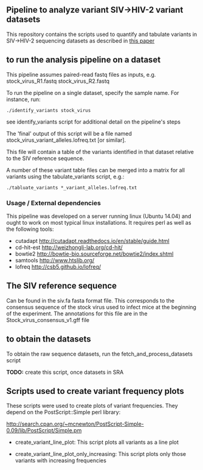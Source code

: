 ## Pipeline to analyze variant SIV->HIV-2 variant datasets

This repository contains the scripts used to quantify and tabulate 
variants in SIV->HIV-2 sequencing datasets as described in [this paper](https://doi.org/10.1016/j.virol.2017.07.005)


## to run the analysis pipeline on a dataset

This pipeline assumes paired-read fastq files as inputs, e.g. stock_virus_R1.fastq stock_virus_R2.fastq 

To run the pipeline on a single dataset, specify the sample name. For instance, run:

`./identify_variants stock_virus`

see identify_variants script for additional detail on the pipeline's steps

The 'final' output of this script will be a file named stock_virus_variant_alleles.lofreq.txt [or similar].

This file will contain a table of the variants identified in that dataset relative to the SIV reference sequence.

A number of these variant table files can be merged into a matrix for all variants using the tabulate_variants script, e.g.:

`./tabluate_variants *_variant_alleles.lofreq.txt`


### Usage / External dependencies

This pipeline was developed on a server running linux (Ubuntu 14.04) and ought to
work on most typical linux installations.  It requires perl as well as the following
tools:

* cutadapt			http://cutadapt.readthedocs.io/en/stable/guide.html
* cd-hit-est 		http://weizhongli-lab.org/cd-hit/
* bowtie2			http://bowtie-bio.sourceforge.net/bowtie2/index.shtml
* samtools			http://www.htslib.org/
* lofreq			http://csb5.github.io/lofreq/

## The SIV reference sequence

Can be found in the siv.fa fasta format file.  This corresponds to the consensus sequence of the
stock virus used to infect mice at the beginning of the experiment.  The annotations for this file
are in the Stock_virus_consensus_v1.gff file

## to obtain the datasets

To obtain the raw sequence datasets, run the fetch_and_process_datasets script

**TODO:** create this script, once datasets in SRA 


## Scripts used to create variant frequency plots

These scripts were used to create plots of variant frequencies.  They depend on the PostScript::Simple perl library:

http://search.cpan.org/~mcnewton/PostScript-Simple-0.09/lib/PostScript/Simple.pm

* create_variant_line_plot:     This script plots all variants as a line plot

* create_variant_line_plot_only_increasing:     This script plots only those variants with increasing frequencies



